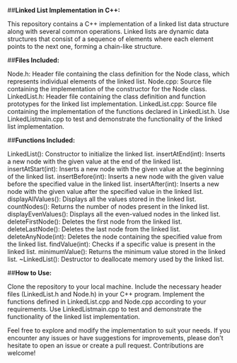 ##**Linked List Implementation in C++:**

This repository contains a C++ implementation of a linked list data structure along with several common operations. Linked lists are dynamic data structures that consist of a sequence of elements where each element points to the next one, forming a chain-like structure.

##**Files Included:**

Node.h: Header file containing the class definition for the Node class, which represents individual elements of the linked list.
Node.cpp: Source file containing the implementation of the constructor for the Node class.
LinkedList.h: Header file containing the class definition and function prototypes for the linked list implementation.
LinkedList.cpp: Source file containing the implementation of the functions declared in LinkedList.h.
Use LinkedListmain.cpp to test and demonstrate the functionality of the linked list implementation.

##**Functions Included:**

LinkedList(): Constructor to initialize the linked list.
insertAtEnd(int): Inserts a new node with the given value at the end of the linked list.
insertAtStart(int): Inserts a new node with the given value at the beginning of the linked list.
insertBefore(int): Inserts a new node with the given value before the specified value in the linked list.
insertAfter(int): Inserts a new node with the given value after the specified value in the linked list.
displayAllValues(): Displays all the values stored in the linked list.
countNodes(): Returns the number of nodes present in the linked list.
displayEvenValues(): Displays all the even-valued nodes in the linked list.
deleteFirstNode(): Deletes the first node from the linked list.
deleteLastNode(): Deletes the last node from the linked list.
deleteAnyNode(int): Deletes the node containing the specified value from the linked list.
findValue(int): Checks if a specific value is present in the linked list.
minimumValue(): Returns the minimum value stored in the linked list.
~LinkedList(): Destructor to deallocate memory used by the linked list.

##**How to Use:**

Clone the repository to your local machine.
Include the necessary header files (LinkedList.h and Node.h) in your C++ program.
Implement the functions defined in LinkedList.cpp and Node.cpp according to your requirements.
Use LinkedListmain.cpp to test and demonstrate the functionality of the linked list implementation.

Feel free to explore and modify the implementation to suit your needs. If you encounter any issues or have suggestions for improvements, please don't hesitate to open an issue or create a pull request. Contributions are welcome!
